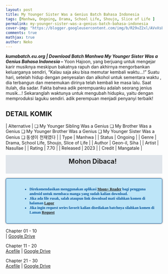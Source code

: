 ```yaml
---
layout: post
title: My Younger Sister Was a Genius Batch Bahasa Indonesia 
tags: [Manhwa, Ongoing, Drama, School Life, Shoujo, Slice of Life ]
permalink: my-younger-sister-was-a-genius-batch-bahasa-indonesia
cover-img: "https://blogger.googleusercontent.com/img/b/R29vZ2xl/AVvXsEgeoOQWtDxXHKgC35kB2T0RWjgxxq-0-Tgh74F6jUiizuxDqxrRkT5OTcOZj4C68l4OJHT6917sscnaS212hd5UwmeNQ3uYf0stWaH0HBXgEN-ojKerLDrny7YgB2mcCxwETk0HPvaj7-lmFleUSYdqpBEkaVbS7Hwxh4M1c6oPwvoC1PEDqEDh4d76JFZu/s900/c0100c4f-fd12-43b6-8eba-d2d8230dd260.png"
comments: true
mathjax: true
author: Neko
---
```




**<em>kumabatch.eu.org | Download Batch Manhwa My Younger Sister Was a Genius Bahasa Indonesia –</em>** Yoon Hajoon, yang berjuang untuk mengejar karir musiknya meskipun bakatnya rapuh dan akhirnya mengorbankan keluarganya sendiri, “Kalau saja aku bisa memutar kembali waktu…!” Suatu hari, setelah hidup dengan penyesalan dan alkohol untuk sementara waktu , dia terbangun dan menemukan dirinya telah kembali ke masa lalu. Saat itulah, dia sadar. Fakta bahwa adik perempuanku adalah seorang jenius musik…! Sekaranglah waktunya untuk mengubah hidupku, yaitu dengan memproduksi laguku sendiri. adik perempuan menjadi penyanyi terbaik!

## DETAIL KOMIK

| Alternative | ❑ My Younger Sibling Was a Genius ❑ My Brother Was a Genius ❑ My Younger Brother Was a Genius ❑ My Younger Sister Was a Genius ❑ 동생이 천재였다 |
| Type | Manhwa |
| Status | Ongoing |
| Genre | Drama, School Life, Shoujo, Slice of Life  |
| Author | Geon-il, Siha |
| Artist | Nasullae |
| Rating | 7.70 |
| Released | 2023 |
| Credit  | Mangatale |

<h2 style="background-attachment: initial; background-clip: initial; background-color: #e0e5eb; background-origin: initial; background-position: 12px 1px; background-repeat: no-repeat; background-size: initial; color: #222222; line-height: 22px; margin: 5px 0px; min-height: 38px; padding: 10px 12px 12px 68px; text-align: center;"> 
Mohon Dibaca!</h2>

<div style="-moz-border-radius: 15px; -moz-box-shadow: 0 0 5px #888; -webkit-border-radius: 15px; -webkit-box-shadow: 0 0 5px #888; background-attachment: initial; background-clip: initial; background-color: #bde5f8; background-origin: initial; background-position: 10px 50%; background-repeat: no-repeat; background-size: initial; background: #bde5f8 url(&quot;https://sites.google.com/site/problogiz/my-icon/info.png&quot;) no-repeat 10px center; border-radius: 5px; border: 1px solid; box-shadow: rgb(136, 136, 136) 0px 0px 5px; color: #00529b; font: bold 12px verdana; margin: 15px 0px; padding: 15px 20px 15px 55px; "> 
<ul>
  <li>Direkomendasikan menggunakan aplikasi <a href="https://play.google.com/store/apps/details?id=com.flyersoft.moonreader">Moon+ Reader</a> bagi pengguna android untuk membaca manga yang sudah kalian download.</li>
  <li>Jika ada file rusak, salah ataupun link download mati silahkan komen di halaman <a href="https://kumabatch.github.io/lapor/">Lapor</a></li>
  <li>Jika ingin request series favorit kalian disediakan batchnya silahkan komen di Laman <a href="https://kumabatch.github.io/request/">Request</a></li>
</ul>
</div>


Chapter 01 - 10<br>
<a href="http://ouo.io/qs/OzRuKBTK?s=https://acefile.co/f/106629106/kumabatch-myswag-chapter-01-10-zip"></a> | <a href="http://ouo.io/qs/OzRuKBTK?s=https://drive.google.com/file/d/1EAI-8Lnj2hupSKM8ijR5pq0fe5qROGAe/view?usp=sharing">Google Drive</a>

Chapter 11 - 20<br>
<a href="http://ouo.io/qs/OzRuKBTK?s=https://acefile.co/f/106629121/kumabatch-myswag-chapter-11-20-zip">Acefile</a> | <a href="http://ouo.io/qs/OzRuKBTK?s=https://drive.google.com/file/d/1EFLXEq2RwiufzPb8UdEFgnhr25K0CoX3/view?usp=sharing">Google Drive</a>

Chapter 21 - 30<br>
<a href="http://ouo.io/qs/OzRuKBTK?s=https://acefile.co/f/106629133/kumabatch-myswag-chapter-21-30-zip">Acefile</a> | <a href="http://ouo.io/qs/OzRuKBTK?s=https://drive.google.com/file/d/1EbzrD99QU-_NVVEd26X8fG79e1Ra_RNJ/view?usp=sharing">Google Drive</a>
